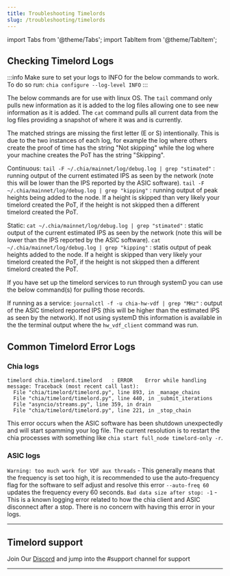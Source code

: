 ```yaml
---
title: Troubleshooting Timelords
slug: /troubleshooting/timelords
---
```


import Tabs from '@theme/Tabs';
import TabItem from '@theme/TabItem';

## Checking Timelord Logs
:::info
Make sure to set your logs to INFO for the below commands to work.
To do so run: `chia configure --log-level INFO`
:::

The below commands are for use with linux OS. 
The `tail` command only pulls new information as it is added to the log files allowing one to see new information as it is added.
The `cat` command pulls all current data from the log files providing a snapshot of where it was and is currently.

The matched strings are missing the first letter (E or S) intentionally. 
This is due to the two instances of each log, for example the log where others create the proof of time has the string "Not skipping" while the log where your machine creates the PoT has the string "Skipping".

Continuous:
`tail -F ~/.chia/mainnet/log/debug.log | grep "stimated"` : running output of the current estimated IPS as seen by the network (note this will be lower than the IPS reported by the ASIC software).
`tail -F ~/.chia/mainnet/log/debug.log | grep "kipping"` : running output of peak heights being added to the node. If a height is skipped than very likely your timelord created the PoT, if the height is not skipped then a different timelord created the PoT.

Static:
`cat ~/.chia/mainnet/log/debug.log | grep "stimated"` : static output of the current estimated IPS as seen by the network (note this will be lower than the IPS reported by the ASIC software).
`cat ~/.chia/mainnet/log/debug.log | grep "kipping"` : statis output of peak heights added to the node. If a height is skipped than very likely your timelord created the PoT, if the height is not skipped then a different timelord created the PoT.

If you have set up the timelord services to run through systemD you can use the below command(s) for pulling those records.

If running as a service:
`journalctl -f -u chia-hw-vdf | grep "MHz"` : output of the ASIC timelord reported IPS (this will be higher than the estimated IPS as seen by the network). If not using systemD this information is available in the the terminal output where the `hw_vdf_client` command was run.

## Common Timelord Error Logs

### Chia logs
```
timelord chia.timelord.timelord   : ERROR    Error while handling message: Traceback (most recent call last):
  File "chia/timelord/timelord.py", line 893, in _manage_chains
  File "chia/timelord/timelord.py", line 440, in _submit_iterations
  File "asyncio/streams.py", line 359, in drain
  File "chia/timelord/timelord.py", line 221, in _stop_chain
```
This error occurs when the ASIC software has been shutdown unexpectedly and will start spamming your log file. 
The current resolution is to restart the chia processes with something like `chia start full_node timelord-only -r`.

### ASIC logs
`Warning: too much work for VDF aux threads` - This generally means that the frequency is set too high, it is recommended to use the auto-frequency flag for the software to self adjust and resolve this error `--auto-freq 60` updates the frequency every 60 seconds.
`Bad data size after stop: -1` - This is a known logging error related to how the chia client and ASIC disconnect after a stop. There is no concern with having this error in your logs.

---

## Timelord support

Join Our [Discord](https://discord.gg/chia) and jump into the #support channel for support

---